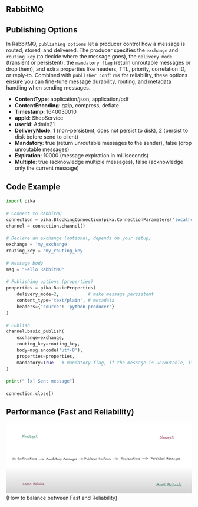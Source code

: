 ## RabbitMQ

## Publishing Options

In RabbitMQ, `publishing options` let a producer control how a message is routed, stored, and delivered. The producer specifies the `exchange` and `routing key` (to decide where the message goes), the `delivery mode` (transient or persistent), the `mandatory flag` (return unroutable messages or drop them), and extra properties like headers, TTL, priority, correlation ID, or reply-to. Combined with `publisher confirms` for reliability, these options ensure you can fine-tune message durability, routing, and metadata handling when sending messages.

- **ContentType**: application/json, application/pdf
- **ContentEncoding**: gzip, compress, deflate
- **Timestamp**: 1640030010
- **appId**: ShopService
- **userId**: Admin21
- **DeliveryMode**: 1 (non-persistent, does not persist to disk), 2 (persist to disk before send to client)
- **Mandatory**: true (return unroutable messages to the sender), false (drop unroutable messages)
- **Expiration**: 10000 (message expiration in milliseconds)
- **Multiple**: true (acknowledge multiple messages), false (acknowledge only the current message)


## Code Example
```python
import pika

# Connect to RabbitMQ
connection = pika.BlockingConnection(pika.ConnectionParameters('localhost'))
channel = connection.channel()

# Declare an exchange (optional, depends on your setup)
exchange = 'my_exchange'
routing_key = 'my_routing_key'

# Message body
msg = "Hello RabbitMQ"

# Publishing options (properties)
properties = pika.BasicProperties(
    delivery_mode=2,           # make message persistent
    content_type='text/plain', # metadata
    headers={'source': 'python-producer'}
)

# Publish
channel.basic_publish(
    exchange=exchange,
    routing_key=routing_key,
    body=msg.encode('utf-8'),
    properties=properties,
    mandatory=True   # mandatory flag, if the message is unroutable, it will be returned to the sender
)

print(" [x] Sent message")

connection.close()
``` 

## Performance (Fast and Reliability)

![Publishing Options](../resources/publishing-options.png)
(How to balance between Fast and Reliability)
